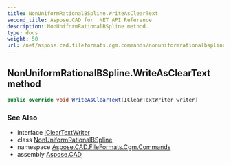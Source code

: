 ```yaml
---
title: NonUniformRationalBSpline.WriteAsClearText
second_title: Aspose.CAD for .NET API Reference
description: NonUniformRationalBSpline method. 
type: docs
weight: 50
url: /net/aspose.cad.fileformats.cgm.commands/nonuniformrationalbspline/writeascleartext/
---
```

## NonUniformRationalBSpline.WriteAsClearText method

```csharp
public override void WriteAsClearText(IClearTextWriter writer)
```

### See Also

* interface [IClearTextWriter](../../../aspose.cad.fileformats.cgm/icleartextwriter/)
* class [NonUniformRationalBSpline](../)
* namespace [Aspose.CAD.FileFormats.Cgm.Commands](../../nonuniformrationalbspline/)
* assembly [Aspose.CAD](../../../)


